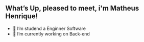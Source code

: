 ## What’s Up, pleased to meet, i'm Matheus Henrique!

- 🌱 I’m studend a Enginner Software
- 🔭 I’m currently working on Back-end
